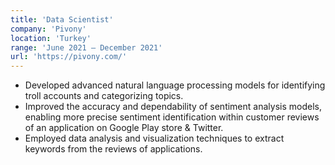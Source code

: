 ```yaml
---
title: 'Data Scientist'
company: 'Pivony'
location: 'Turkey'
range: 'June 2021 – December 2021'
url: 'https://pivony.com/'
---
```


- Developed advanced natural language processing models for identifying troll accounts and categorizing topics.
- Improved the accuracy and dependability of sentiment analysis models, enabling more precise sentiment identification within customer reviews of an application on Google Play store & Twitter.
- Employed data analysis and visualization techniques to extract keywords from the reviews of applications.
